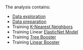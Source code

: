 The analysis contains:

* [Data exploration](http://htmlpreview.github.io/?https://github.com/bhimmetoglu/talks-and-lectures/blob/master/MachineLearning/HAR/explore_HAR.nb.html)
* [Data preparation](https://github.com/bhimmetoglu/talks-and-lectures/blob/master/MachineLearning/HAR/prepare_data.R)
* Training [K-Nearest Neighbors](https://github.com/bhimmetoglu/talks-and-lectures/blob/master/MachineLearning/HAR/train_KNN.R)
* Training Linear [ElasticNet Model](https://github.com/bhimmetoglu/talks-and-lectures/blob/master/MachineLearning/HAR/train_glmnet.R)
* Training [Tree Booster](https://github.com/bhimmetoglu/talks-and-lectures/blob/master/MachineLearning/HAR/train_xgboost.R)
* Training [Linear Booster](https://github.com/bhimmetoglu/talks-and-lectures/blob/master/MachineLearning/HAR/train_xgboost.R)
